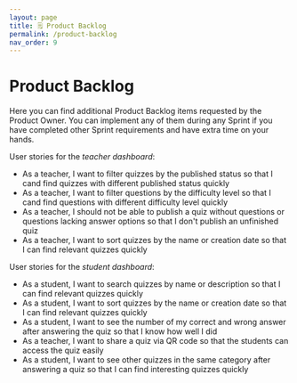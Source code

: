 ```yaml
---
layout: page
title: 🗒️ Product Backlog
permalink: /product-backlog
nav_order: 9
---
```


# Product Backlog

Here you can find additional Product Backlog items requested by the Product Owner. You can implement any of them during any Sprint if you have completed other Sprint requirements and have extra time on your hands.

User stories for the _teacher dashboard_:

- As a teacher, I want to filter quizzes by the published status so that I cand find quizzes with different published status quickly
- As a teacher, I want to filter questions by the difficulty level so that I cand find questions with different difficulty level quickly
- As a teacher, I should not be able to publish a quiz without questions or questions lacking answer options so that I don't publish an unfinished quiz
- As a teacher, I want to sort quizzes by the name or creation date so that I can find relevant quizzes quickly

User stories for the _student dashboard_:

- As a student, I want to search quizzes by name or description so that I can find relevant quizzes quickly
- As a student, I want to sort quizzes by the name or creation date so that I can find relevant quizzes quickly
- As a student, I want to see the number of my correct and wrong answer after answering the quiz so that I know how well I did
- As a teacher, I want to share a quiz via QR code so that the students can access the quiz easily
- As a student, I want to see other quizzes in the same category after answering a quiz so that I can find interesting quizzes quickly

